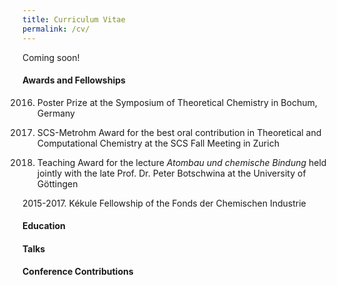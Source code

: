```yaml
---
title: Curriculum Vitae
permalink: /cv/
---
```



Coming soon!

#### Awards and Fellowships

2016. Poster Prize at the Symposium of Theoretical Chemistry in Bochum, Germany

2016. SCS-Metrohm Award for the best oral contribution in Theoretical and Computational Chemistry at the SCS Fall Meeting in Zurich

2015. Teaching Award for the lecture *Atombau und chemische Bindung* held jointly with the late Prof. Dr. Peter Botschwina at the University of Göttingen

2015-2017. Kékule Fellowship of the Fonds der Chemischen Industrie

#### Education


#### Talks


#### Conference Contributions


